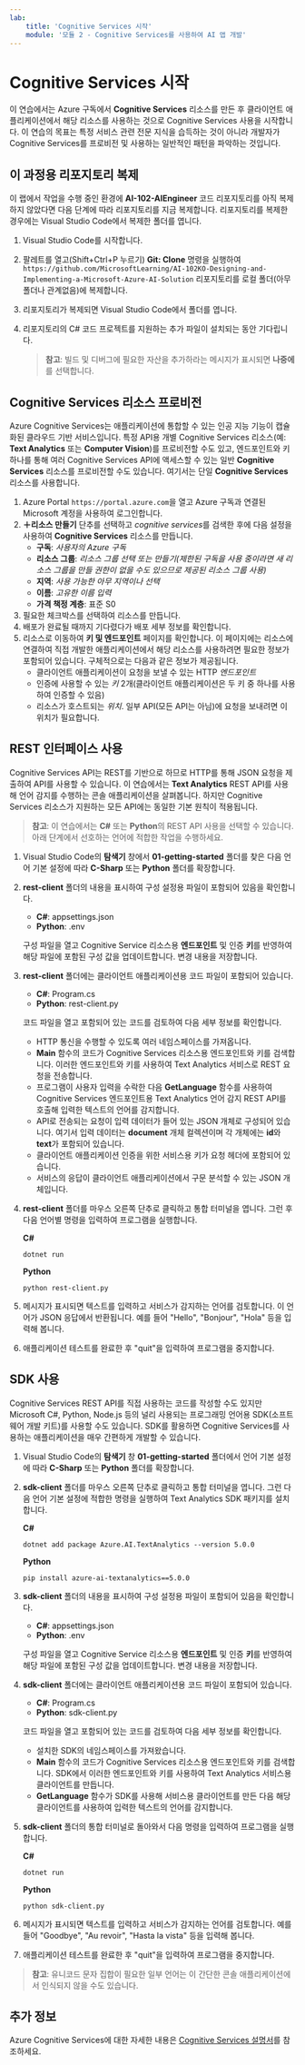 ```yaml
---
lab:
    title: 'Cognitive Services 시작'
    module: '모듈 2 - Cognitive Services를 사용하여 AI 앱 개발'
---
```


# Cognitive Services 시작

이 연습에서는 Azure 구독에서 **Cognitive Services** 리소스를 만든 후 클라이언트 애플리케이션에서 해당 리소스를 사용하는 것으로 Cognitive Services 사용을 시작합니다. 이 연습의 목표는 특정 서비스 관련 전문 지식을 습득하는 것이 아니라 개발자가 Cognitive Services를 프로비전 및 사용하는 일반적인 패턴을 파악하는 것입니다.

## 이 과정용 리포지토리 복제

이 랩에서 작업을 수행 중인 환경에 **AI-102-AIEngineer** 코드 리포지토리를 아직 복제하지 않았다면 다음 단계에 따라 리포지토리를 지금 복제합니다. 리포지토리를 복제한 경우에는 Visual Studio Code에서 복제한 폴더를 엽니다.

1. Visual Studio Code를 시작합니다.
2. 팔레트를 열고(Shift+Ctrl+P 누르기) **Git: Clone** 명령을 실행하여 `https://github.com/MicrosoftLearning/AI-102KO-Designing-and-Implementing-a-Microsoft-Azure-AI-Solution` 리포지토리를 로컬 폴더(아무 폴더나 관계없음)에 복제합니다.
3. 리포지토리가 복제되면 Visual Studio Code에서 폴더를 엽니다.
4. 리포지토리의 C# 코드 프로젝트를 지원하는 추가 파일이 설치되는 동안 기다립니다.

    > **참고**: 빌드 및 디버그에 필요한 자산을 추가하라는 메시지가 표시되면 **나중에**를 선택합니다.

## Cognitive Services 리소스 프로비전

Azure Cognitive Services는 애플리케이션에 통합할 수 있는 인공 지능 기능이 캡슐화된 클라우드 기반 서비스입니다. 특정 API용 개별 Cognitive Services 리소스(예: **Text Analytics** 또는 **Computer Vision**)를 프로비전할 수도 있고, 엔드포인트와 키 하나를 통해 여러 Cognitive Services API에 액세스할 수 있는 일반 **Cognitive Services** 리소스를 프로비전할 수도 있습니다. 여기서는 단일 **Cognitive Services** 리소스를 사용합니다.

1. Azure Portal `https://portal.azure.com`을 열고 Azure 구독과 연결된 Microsoft 계정을 사용하여 로그인합니다.
2. **&#65291;리소스 만들기** 단추를 선택하고 *cognitive services*를 검색한 후에 다음 설정을 사용하여 **Cognitive Services** 리소스를 만듭니다.
    - **구독**: *사용자의 Azure 구독*
    - **리소스 그룹**: *리소스 그룹 선택 또는 만들기(제한된 구독을 사용 중이라면 새 리소스 그룹을 만들 권한이 없을 수도 있으므로 제공된 리소스 그룹 사용)*
    - **지역**: *사용 가능한 아무 지역이나 선택*
    - **이름**: *고유한 이름 입력*
    - **가격 책정 계층**: 표준 S0
3. 필요한 체크박스를 선택하여 리소스를 만듭니다.
4. 배포가 완료될 때까지 기다렸다가 배포 세부 정보를 확인합니다.
5. 리소스로 이동하여 **키 및 엔드포인트** 페이지를 확인합니다. 이 페이지에는 리소스에 연결하여 직접 개발한 애플리케이션에서 해당 리소스를 사용하려면 필요한 정보가 포함되어 있습니다. 구체적으로는 다음과 같은 정보가 제공됩니다.
    - 클라이언트 애플리케이션이 요청을 보낼 수 있는 HTTP *엔드포인트*
    - 인증에 사용할 수 있는 *키* 2개(클라이언트 애플리케이션은 두 키 중 하나를 사용하여 인증할 수 있음)
    - 리소스가 호스트되는 *위치*. 일부 API(모든 API는 아님)에 요청을 보내려면 이 위치가 필요합니다.

## REST 인터페이스 사용

Cognitive Services API는 REST를 기반으로 하므로 HTTP를 통해 JSON 요청을 제출하여 API를 사용할 수 있습니다. 이 연습에서는 **Text Analytics** REST API를 사용해 언어 감지를 수행하는 콘솔 애플리케이션을 살펴봅니다. 하지만 Cognitive Services 리소스가 지원하는 모든 API에는 동일한 기본 원칙이 적용됩니다.

> **참고**: 이 연습에서는 **C#** 또는 **Python**의 REST API 사용을 선택할 수 있습니다. 아래 단계에서 선호하는 언어에 적합한 작업을 수행하세요.

1. Visual Studio Code의 **탐색기** 창에서 **01-getting-started** 폴더를 찾은 다음 언어 기본 설정에 따라 **C-Sharp** 또는 **Python** 폴더를 확장합니다.
2. **rest-client** 폴더의 내용을 표시하여 구성 설정용 파일이 포함되어 있음을 확인합니다.
    - **C#**: appsettings.json
    - **Python**: .env

    구성 파일을 열고 Cognitive Service 리소스용 **엔드포인트** 및 인증 **키**를 반영하여 해당 파일에 포함된 구성 값을 업데이트합니다. 변경 내용을 저장합니다.
4. **rest-client** 폴더에는 클라이언트 애플리케이션용 코드 파일이 포함되어 있습니다.

    - **C#**: Program.cs
    - **Python**: rest-client.py

    코드 파일을 열고 포함되어 있는 코드를 검토하여 다음 세부 정보를 확인합니다.
    - HTTP 통신을 수행할 수 있도록 여러 네임스페이스를 가져옵니다.
    - **Main** 함수의 코드가 Cognitive Services 리소스용 엔드포인트와 키를 검색합니다. 이러한 엔드포인트와 키를 사용하여 Text Analytics 서비스로 REST 요청을 전송합니다.
    - 프로그램이 사용자 입력을 수락한 다음 **GetLanguage** 함수를 사용하여 Cognitive Services 엔드포인트용 Text Analytics 언어 감지 REST API를 호출해 입력한 텍스트의 언어를 감지합니다.
    - API로 전송되는 요청이 입력 데이터가 들어 있는 JSON 개체로 구성되어 있습니다. 여기서 입력 데이터는 **document** 개체 컬렉션이며 각 개체에는 **id**와 **text**가 포함되어 있습니다.
    - 클라이언트 애플리케이션 인증을 위한 서비스용 키가 요청 헤더에 포함되어 있습니다.
    - 서비스의 응답이 클라이언트 애플리케이션에서 구문 분석할 수 있는 JSON 개체입니다.
5. **rest-client** 폴더를 마우스 오른쪽 단추로 클릭하고 통합 터미널을 엽니다. 그런 후 다음 언어별 명령을 입력하여 프로그램을 실행합니다.

    **C#**

    ```
    dotnet run
    ```

    **Python**

    ```
    python rest-client.py
    ```

6. 메시지가 표시되면 텍스트를 입력하고 서비스가 감지하는 언어를 검토합니다. 이 언어가 JSON 응답에서 반환됩니다. 예를 들어 "Hello", "Bonjour", "Hola" 등을 입력해 봅니다.
7. 애플리케이션 테스트를 완료한 후 "quit"을 입력하여 프로그램을 중지합니다.

## SDK 사용

Cognitive Services REST API를 직접 사용하는 코드를 작성할 수도 있지만 Microsoft C#, Python, Node.js 등의 널리 사용되는 프로그래밍 언어용 SDK(소프트웨어 개발 키트)를 사용할 수도 있습니다. SDK를 활용하면 Cognitive Services를 사용하는 애플리케이션을 매우 간편하게 개발할 수 있습니다.

1. Visual Studio Code의 **탐색기** 창 **01-getting-started** 폴더에서 언어 기본 설정에 따라 **C-Sharp** 또는 **Python** 폴더를 확장합니다.
2. **sdk-client** 폴더를 마우스 오른쪽 단추로 클릭하고 통합 터미널을 엽니다. 그런 다음 언어 기본 설정에 적합한 명령을 실행하여 Text Analytics SDK 패키지를 설치합니다.

    **C#**

    ```
    dotnet add package Azure.AI.TextAnalytics --version 5.0.0
    ```

    **Python**

    ```
    pip install azure-ai-textanalytics==5.0.0
    ```

3. **sdk-client** 폴더의 내용을 표시하여 구성 설정용 파일이 포함되어 있음을 확인합니다.
    - **C#**: appsettings.json
    - **Python**: .env

    구성 파일을 열고 Cognitive Service 리소스용 **엔드포인트** 및 인증 **키**를 반영하여 해당 파일에 포함된 구성 값을 업데이트합니다. 변경 내용을 저장합니다.
    
4. **sdk-client** 폴더에는 클라이언트 애플리케이션용 코드 파일이 포함되어 있습니다.

    - **C#**: Program.cs
    - **Python**: sdk-client.py

    코드 파일을 열고 포함되어 있는 코드를 검토하여 다음 세부 정보를 확인합니다.
    - 설치한 SDK의 네임스페이스를 가져왔습니다.
    - **Main** 함수의 코드가 Cognitive Services 리소스용 엔드포인트와 키를 검색합니다. SDK에서 이러한 엔드포인트와 키를 사용하여 Text Analytics 서비스용 클라이언트를 만듭니다.
    - **GetLanguage** 함수가 SDK를 사용해 서비스용 클라이언트를 만든 다음 해당 클라이언트를 사용하여 입력한 텍스트의 언어를 감지합니다.
5. **sdk-client** 폴더의 통합 터미널로 돌아와서 다음 명령을 입력하여 프로그램을 실행합니다.

    **C#**

    ```
    dotnet run
    ```

    **Python**

    ```
    python sdk-client.py
    ```

6. 메시지가 표시되면 텍스트를 입력하고 서비스가 감지하는 언어를 검토합니다. 예를 들어 "Goodbye", "Au revoir", "Hasta la vista" 등을 입력해 봅니다.
7. 애플리케이션 테스트를 완료한 후 "quit"을 입력하여 프로그램을 중지합니다.

> **참고**: 유니코드 문자 집합이 필요한 일부 언어는 이 간단한 콘솔 애플리케이션에서 인식되지 않을 수도 있습니다.

## 추가 정보

Azure Cognitive Services에 대한 자세한 내용은 [Cognitive Services 설명서](https://docs.microsoft.com/azure/cognitive-services/what-are-cognitive-services)를 참조하세요.

